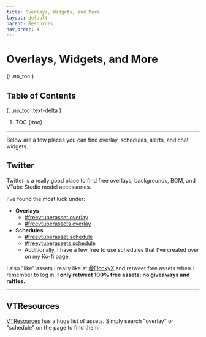 ```yaml
---
title: Overlays, Widgets, and More
layout: default
parent: Resources
nav_order: 4
---
```


# Overlays, Widgets, and More
{: .no_toc }

## Table of Contents
{: .no_toc .text-delta }

1. TOC
{:toc}

-----

Below are a few places you can find overlay, schedules, alerts, and chat widgets.

## Twitter

Twitter is a really good place to find free overlays, backgrounds, BGM, and VTube Studio model accessories.

I've found the most luck under:
* **Overlays**
    * [#freevtuberasset overlay](https://twitter.com/search?q=%23freevtuberasset%20overlay)
    * [#freevtuberassets overlay](https://twitter.com/search?q=%23freevtuberassets%20overlay)
* **Schedules**
    * [#freevtuberasset schedule](https://twitter.com/search?q=%23freevtuberasset%20schedule)
    * [#freevtuberassets schedule](https://twitter.com/search?q=%23freevtuberassets%20schedule)
    * Additionally, I have a few free to use schedules that I've created over on [my Ko-fi page](https://ko-fi.com/flocky_chou/shop).

I also "like" assets I really like at [@FlockyX](https://twitter.com/FlockyX) and retweet free assets when I remember to log in. **I only retweet 100% free assets; no giveaways and raffles.**

-----

## VTResources

[VTResources](https://vtresources.carrd.co/#assets) has a huge list of assets. Simply search "overlay" or "schedule" on the page to find them.
